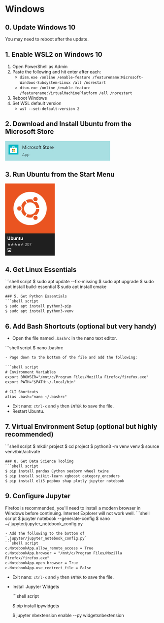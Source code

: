 # Windows



## 0. Update Windows 10

You may need to reboot after the update.

## 1. Enable WSL2 on Windows 10

1. Open PowerShell as Admin
2. Paste the following and hit enter after each:
   * `dism.exe /online /enable-feature /featurename:Microsoft-Windows-Subsystem-Linux /all /norestart`
   * `dism.exe /online /enable-feature /featurename:VirtualMachinePlatform /all /norestart`
3. Reboot Windows
4. Set WSL default version
   * `wsl --set-default-version 2`

## 2. Download and Install Ubuntu from the Microsoft Store

![Microsoft Store](../.gitbook/assets/Microsoft-store.jpg)

## 3. Run Ubuntu from the Start Menu

![Ubuntu Logo](../.gitbook/assets/Ubuntu-logo.jpg)

## 4. Get Linux Essentials

\`\`\`shell script $ sudo apt update --fix-missing $ sudo apt upgrade $ sudo apt install build-essential $ sudo apt install cmake

```text
### 5. Get Python Essentials
```shell script
$ sudo apt install python3-pip
$ sudo apt install python3-venv
```

## 6. Add Bash Shortcuts \(optional but very handy\)

* Open the file named `.bashrc` in the nano text editor.

\`\`\`shell script $ nano .bashrc

```text
- Page down to the bottom of the file and add the following:

```shell script
# Environment Variables
export BROWSER="/mnt/c/Program Files/Mozilla Firefox/firefox.exe"
export PATH="$PATH:~/.local/bin"

# CLI Shortcuts
alias .bash="nano ~/.bashrc"
```

* Exit nano: `ctrl-x` and `y` then `ENTER` to save the file.
* Restart Ubuntu.

## 7. Virtual Environment Setup \(optional but highly recommended\)

\`\`\`shell script $ mkdir project $ cd project $ python3 -m venv venv $ source venv/bin/activate

```text
### 8. Get Data Science Tooling
```shell script
$ pip install pandas Cython seaborn wheel twine
$ pip install scikit-learn xgboost category_encoders
$ pip install eli5 pdpbox shap plotly jupyter notebook
```

## 9. Configure Jupyter

Firefox is recommended, you'll need to install a modern browser in Windows before continuing. Internet Explorer will not work well. \`\`\`shell script $ jupyter notebook --generate-config $ nano ~/.jupyter/jupyter\_notebook\_config.py

```text
- Add the following to the bottom of `.jupyter/jupyter_notebook_config.py`
```shell script
c.NotebookApp.allow_remote_access = True
c.NotebookApp.browser = "/mnt/c/Program Files/Mozilla Firefox/firefox.exe"
c.NotebookApp.open_browser = True
c.NotebookApp.use_redirect_file = False
```

* Exit nano: `ctrl-x` and `y` then `ENTER` to save the file.
* Install Jupyter Widgets

  \`\`\`shell script

  $ pip install ipywidgets

  $ jupyter nbextension enable --py widgetsnbextension

